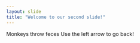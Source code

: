 ```yaml
---
layout: slide
title: "Welcome to our second slide!"
---
```

Monkeys throw feces
Use the left arrow to go back!
